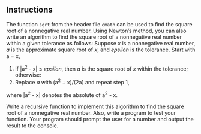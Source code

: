 ## Instructions ##
The function `sqrt` from the header file `cmath` can be used to find the square root of a nonnegative real number. Using Newton’s method, you can also write an algorithm to find the square root of a nonnegative real number within a given tolerance as follows: 
Suppose *x* is a nonnegative real number, *a* is the approximate square root of *x*, and *epsilon* is the tolerance. Start with a = x, 

1. If |a<sup>2</sup> - x| &#8804; *epsilon*, then *a* is the square root of *x* within the tolerance; otherwise:
2. Replace *a* with (a<sup>2</sup> + x)/(2a) and repeat step 1, 

where |a<sup>2</sup> - x| denotes the absolute of a<sup>2</sup> - x. 

Write a recursive function to implement this algorithm to find the square root of a nonnegative real number. Also, write a program to test your function. Your program should prompt the user for a number and output the result to the console. 

